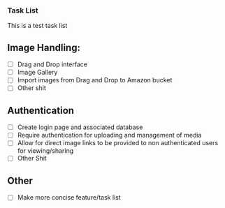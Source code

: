 ### Task List
This is a test task list

## Image Handling:
- [ ] Drag and Drop interface
- [ ] Image Gallery
- [ ] Import images from Drag and Drop to Amazon bucket
- [ ] Other shit

## Authentication
- [ ] Create login page and associated database
- [ ] Require authentication for uploading and management of media
- [ ] Allow for direct image links to be provided to non authenticated users for viewing/sharing
- [ ] Other Shit

## Other
- [ ] Make more concise feature/task list
